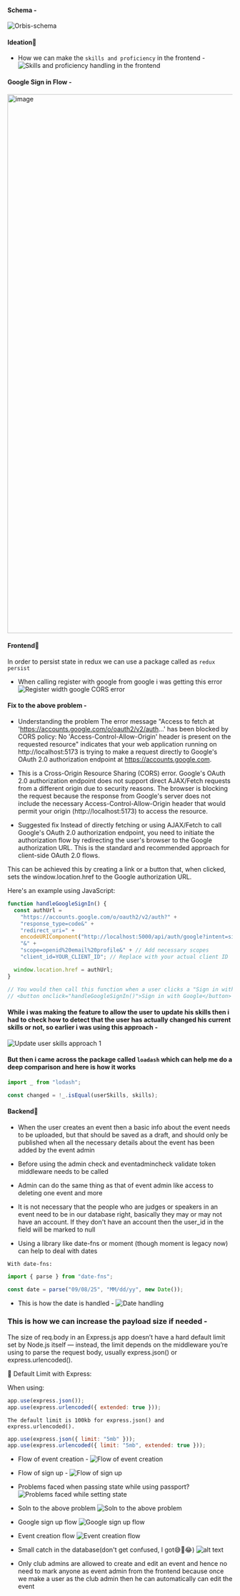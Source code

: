 #### Schema -
![Orbis-schema](https://github.com/user-attachments/assets/347d5ad0-4b98-444c-adac-6739aaa5d243)

#### Ideation🧠

- How we can make the `skills and proficiency` in the frontend -
  ![Skills and proficiency handling in the frontend](./images/image1.png)

#### Google Sign in Flow -
<img width="1856" height="1207" alt="image" src="https://github.com/user-attachments/assets/bedd975d-c011-49ab-ba85-d0d71bbb4684" />


#### Frontend🥚

In order to persist state in redux we can use a package called as `redux persist`

- When calling register with google from google i was getting this error
  ![Register width google CORS error](./images/image7.png)

#### Fix to the above problem -

- Understanding the problem
  The error message "Access to fetch at 'https://accounts.google.com/o/oauth2/v2/auth...' has been blocked by CORS policy: No 'Access-Control-Allow-Origin' header is present on the requested resource" indicates that your web application running on http://localhost:5173 is trying to make a request directly to Google's OAuth 2.0 authorization endpoint at https://accounts.google.com.

- This is a Cross-Origin Resource Sharing (CORS) error. Google's OAuth 2.0 authorization endpoint does not support direct AJAX/Fetch requests from a different origin due to security reasons. The browser is blocking the request because the response from Google's server does not include the necessary Access-Control-Allow-Origin header that would permit your origin (http://localhost:5173) to access the resource.

- Suggested fix
  Instead of directly fetching or using AJAX/Fetch to call Google's OAuth 2.0 authorization endpoint, you need to initiate the authorization flow by redirecting the user's browser to the Google authorization URL. This is the standard and recommended approach for client-side OAuth 2.0 flows.

This can be achieved this by creating a link or a button that, when clicked, sets the window.location.href to the Google authorization URL.

Here's an example using JavaScript:

```js
function handleGoogleSignIn() {
  const authUrl =
    "https://accounts.google.com/o/oauth2/v2/auth?" +
    "response_type=code&" +
    "redirect_uri=" +
    encodeURIComponent("http://localhost:5000/api/auth/google?intent=signup") +
    "&" +
    "scope=openid%20email%20profile&" + // Add necessary scopes
    "client_id=YOUR_CLIENT_ID"; // Replace with your actual client ID

  window.location.href = authUrl;
}

// You would then call this function when a user clicks a "Sign in with Google" button, for example:
// <button onclick="handleGoogleSignIn()">Sign in with Google</button>
```

#### While i was making the feature to allow the user to update his skills then i had to check how to detect that the user has actually changed his current skills or not, so earlier i was using this approach -

![Update user skills approach 1](./images/image9.png)

#### But then i came across the package called `loadash` which can help me do a deep comparison and here is how it works

```js
import _ from "lodash";

const changed = !_.isEqual(userSkills, skills);
```

#### Backend🐣

- When the user creates an event then a basic info about the event needs to be uploaded, but that should be saved as a draft, and should only be published when all the necessary details about the event has been added by the event admin

- Before using the admin check and eventadmincheck validate token middleware needs to be called

- Admin can do the same thing as that of event admin like access to deleting one event and more

- It is not necessary that the people who are judges or speakers in an event need to be in our database right, basically they may or may not have an account. If they don't have an account then the user_id in the field will be marked to null

- Using a library like date-fns or moment (though moment is legacy now) can help to deal with dates

`With date-fns:`

```js
import { parse } from "date-fns";

const date = parse("09/08/25", "MM/dd/yy", new Date());
```

- This is how the date is handled -
  ![Date handling](./images/image2.png)

### This is how we can increase the payload size if needed -

The size of req.body in an Express.js app doesn’t have a hard default limit set by Node.js itself — instead, the limit depends on the middleware you’re using to parse the request body, usually express.json() or express.urlencoded().

🔹 Default Limit with Express:

When using:

```js
app.use(express.json());
app.use(express.urlencoded({ extended: true }));
```

`The default limit is 100kb for express.json() and express.urlencoded().`

```js
app.use(express.json({ limit: "5mb" }));
app.use(express.urlencoded({ limit: "5mb", extended: true }));
```

- Flow of event creation -
  ![Flow of event creation](./images/image3.png)

- Flow of sign up -
  ![Flow of sign up](./images/image4.png)

- Problems faced when passing state while using passport?
  ![Problems faced while setting state](./images/image5.png)

- Soln to the above problem
  ![Soln to the above problem](./images/image6.png)

- Google sign up flow
  ![Google sign up flow](./images/image8.png)

- Event creation flow
  ![Event creation flow](./images/image10.png)

- Small catch in the database(don't get confused, I got😅🐣😂)
  ![alt text](./images/image11.png)

- Only club admins are allowed to create and edit an event and hence no need to mark anyone as event admin from the frontend because once we make a user as the club admin then he can automatically can edit the event
